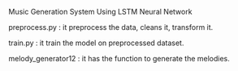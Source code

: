 Music Generation System Using LSTM Neural Network

preprocess.py : it preprocess the data, cleans it, transform it.

train.py : it train the model on preprocessed dataset.

melody_generator12 : it has the function to generate the melodies.
